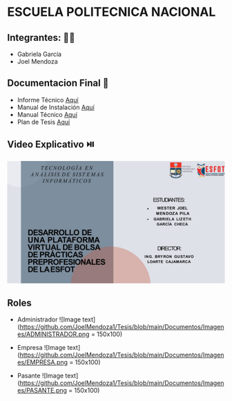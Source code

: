 # ESCUELA POLITECNICA NACIONAL
## Integrantes: 👩🧑‍
- Gabriela García
- Joel Mendoza

## Documentacion Final 📕
- Informe Técnico [Aquí](https://github.com/JoelMendoza1/Tesis/blob/main/Documentos/Informe-Técnico.pdf)
- Manual de Instalación [Aquí](https://github.com/JoelMendoza1/Tesis/blob/main/Documentos/Manual_Instalación.pdf)
- Manual Técnico [Aquí](https://github.com/JoelMendoza1/Tesis/blob/main/Documentos/Manual-Técnico.pdf)
- Plan de Tesis [Aquí](https://github.com/JoelMendoza1/Tesis/blob/main/Documentos/Plan-Tesis_García-Mendoza.pdf)

## Video Explicativo ⏯️
[![Image text](https://github.com/JoelMendoza1/Tesis/blob/main/Documentos/Imagenes/Inicio.jpg)](https://www.youtube.com/watch?v=h9XNjsTXc6I&t)

## Roles
- Administrador
![Image text](https://github.com/JoelMendoza1/Tesis/blob/main/Documentos/Imagenes/ADMINISTRADOR.png = 150x100)

- Empresa
![Image text](https://github.com/JoelMendoza1/Tesis/blob/main/Documentos/Imagenes/EMPRESA.png = 150x100)

- Pasante
![Image text](https://github.com/JoelMendoza1/Tesis/blob/main/Documentos/Imagenes/PASANTE.png = 150x100)